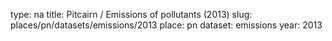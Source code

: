 type: na
title: Pitcairn / Emissions of pollutants (2013)
slug: places/pn/datasets/emissions/2013
place: pn
dataset: emissions
year: 2013
